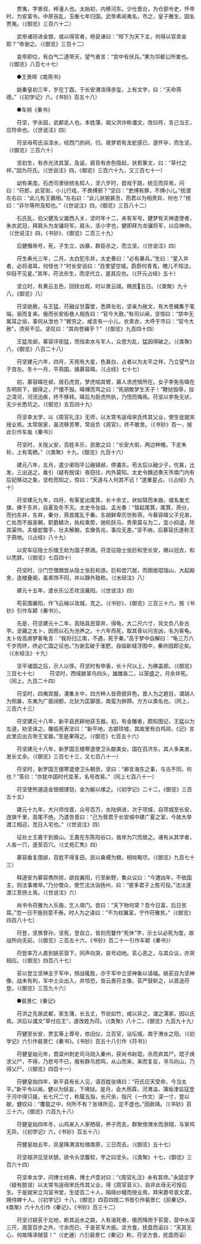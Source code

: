 <!-- { "loadSidebar": true } -->
　　贾夷，字景叔，梓潼人也。太始初，内移河东。少仕晋台，为仓部令史，怀帝时，为安富令。中原丧乱，玉衡七年归国。武帝素闻夷名，市之，皇子雅生，因名贾夷。（《御览》三百六十二） 

　　武帝诸将进金银，或以得官者，杨裒谏曰：“陛下为天下主，何得以官卖金耶？”帝谢之。（《御览》三百十二） 

　　哀帝即位，有白气二道带天，望气者言：“宫中有伏兵。”果为邛都公所害也。（《御览》八百七十七） 

　　●王景晖《南燕书》 

　　姚秦皇初三年，岁在丁酉，于长安渭滨得赤玺，上有文字，曰：“天命燕德。”（《初学记》六，《书钞》百五十八） 

　　●车频《秦书》 

　　苻坚，字永固，武都氐人也。本姓蒲，祖父洪诈称谶文，改曰符，言己当王，应符命也。（《世说注》四） 

　　苻坚母苟氏浴漳水，经西门豹祠，归，夜梦若有龙蛇感已，遂怀孕，而生坚。（《御览》三百六十） 

　　坚初生，有赤光流其室，及诞，肩背有赤色隐起，状若篆文，曰：“草付之祥，”因为苻氏。（《世说注》四，《御览》三百六十九，又三百七十一） 

　　幼有美度。石虎司隶徐统名知人，坚六岁时，尝戏于路，统见而异焉，问曰：“苻郎，此官街，小儿行戏，不畏缚邪？”坚曰：“吏缚有罪，不缚小儿。”统谓左右曰：“此儿有王霸相。”左右曰：“此儿状貌甚丑，而君以为相贵异，何也？”统曰：“非尔等所及知也。”（《世说注》四，《御览》三百八十二） 

　　石氏乱，伯父健及父雄西入关，坚时年十二，未有军号。健梦有天神遣使者，朱衣武冠，拜肩头为龙骧将军。肩头，坚小字也，健即拜为龙骧将军，以应神命。（《世说注》四，《书钞》、《御览》二百三十九） 

　　后健僭帝号，死，子生立，凶暴，群臣杀之，而立坚。（《世说注》四） 

　　苻生寿光三年，二月，太白犯东井，太史奏曰：“必有暴兵。”生曰：“星入井者，必将渴耳，何怪也？”时长安谣曰：“百里望空城，蔚蔚何青青。瞎儿不知法，仰目不见星。”其年，苻法杀生，而坚代立，是其应也。（《开元占经》五十） 

　　坚立时，有黄云五色，回绕台观，时以景云瑞，赐民五日。（《类聚》九十八，《御览》八） 

　　苻坚欲赦，与王猛、苻融议甘露堂，悉屏左右，坚亲为赦文，有大苍蝇集于笔端，驱而复来。俄而长安街巷人相告曰：“官今大赦。”有司以闻，坚惊曰：“禁中无属耳之垣，事何从泄也？”敕穷之，咸言有一小儿，衣青衣，大呼于市曰：“官今大赦”，须臾不见。坚叹曰：“其向苍蝇乎？”（《御览》九百四十四） 

　　王猛攻邺，慕容评拒猛，而恒卖水与军人，众思为乱，猛因得破之。（《类聚》八，《御览》八百二十八） 

　　苻坚建元六年，四月，天苑有大星，色甚白，占者以为太平之祥，乃立望气台于宫左。冬十一月，平燕国，擒慕容暐。（《占经》七十七） 

　　初，慕容暐在邺，居石虎宫，梦虎啮其臂，募人求虎殡所在。女子李免告暐在东明观下，掘得之，尸僵不毁。暐裸而骂之曰：“死胡敢梦生天子！”鞭挞毁辱，投之漳河，河流迅疾，终不移转。暐后为臣虎所执，乃悟而悔焉。苻坚以李免无状，无少长悉坑之。（《御览》五百四十九） 

　　苻坚幸太学，以《周官礼注》无师，以太常韦逞母宋氏传其父业，使生徒就宋授业焉。太常居家，虽流移苦寒，常自负《周官》，终不敢舍。（《书钞》百一，按此引作车胤《秦书》） 

　　苻坚时，关陇乂安，百姓丰乐，民歌之曰：“长安大街，两边种槐，下走朱轮，上有鸾栖。”（《类聚》十九，《御览》九百十六） 

　　建元八年，五月，遣少弟阳平公融镇邺，停灞东。苟太后以融少子，忧甚，比发，三出送之，垂引（疑有脱误）夜窃往，内外莫知。太史令魏述奏天市南门内有后妃移动之象，坚检而知之，惊曰：“天道与人何其不远！”遂重星占。（《占经》九十） 

　　苻坚建元九年，四月，有客星出尾箕，长十余丈，状如彗而末曲，或名蚩尤旗，拂于东井，自夏及冬不灭。太史令张益、孟光奏：“彗起尾箕，尾箕，燕分，而扫东井，东井，秦分，燕首尾乱于秦。东胡鲜卑历世称燕，今慕容暐父子兄弟，亡处而不报圣朝，职爵鳞次，执权乘势，驰轮跃马，贵荣莫与为二，宜小抑退，除其渠帅。夫蝮蛇螫手，壮夫解腕，玄像告兆，事应无差。”坚不纳，后慕容氏遂称王于燕地。（《占经》八十九） 

　　以安车征隐士乐陵王劝为国子祭酒。苻坚征隐士张巨和至长安，赐以冠衣，和以秃辞。（《御览》七百四十） 

　　苻坚时，沙门竺僧朗尝从隐士张巨和游。巨和尝穴居，而朗居琨瑞山，大起殿舍，连楼叠阁，虽素饰不同，并以静外致称。（《水经注》八） 

　　建元十五年，遣长乐公丕攻没襄阳。（《世说注》四） 

　　苟苌围襄阳，作飞云梯以攻城，克之。（《书钞》、《御览》三百三十六，按《书钞》引作车颖《秦书》）。 

　　先是，苻坚建元十二年，高陆县民穿井，得龟，大二尺六寸，背文负八卦古字。坚藏之太卜，因而以石为池养之。十六年而死，取其骨以问吉凶，名为客龟。太卜佐高虏梦客龟言：“我将归江南，不遇，死于秦。”高于梦中自解曰：“龟三万六千岁而终，终必亡国之征也。”为谢玄破于淮肥，自缢新城浮图中，秦祚因即沦矣。（《水经注》十九） 

　　坚平诸国之后，示人以侈。苻坚时有申香，长十尺以上，为拂盖郎。（《御览》三百七十七） 
　　苻坚时，西域献翠鸟四头，雄雌各二，以笼盛之，月余并死。（同上，九百二十四） 

　　苻坚时，四夷宾服，凑集关中，四方种人皆奇貌异色，晋人为之题目，谓胡人为侧鼻，东夷为广面阔额，北狄为匡脚面，南蛮为肿蹄。方方以类名也。（同上，三百六十三） 

　　苻坚建元十八年，新平县民耕地获玉器。初，有金雕者，颇知图记，王猛以为左道，劝坚诛之。雕临死表坚曰：“新平地，古颛顼墟，其故里有白鸡闾，《记》言此里应出古帝王宝器。”至是果得之。（《御览》七百五十六） 

　　苻坚建元十八年，新罗国王楼寒遣使卫头献美女。国在百济东，其人多美发，发长丈余。（《御览》三百七十三，又七百八十一） 

　　苻坚时，新罗国王楼寒遣使卫头朝贡，坚曰：“卿言海东之事，与古不同，何也？”答曰：“亦犹中国时代变革，名号改易。”（同上七百八十一） 

　　苻坚使熊邈造金银细镂铠，金为綖以缧之。（《初学记》二十二，《御览》三百五十五） 

　　建元十九年，大兴师伐晋，众号百万，水陆俱进，次于项城，自项城至长安，连旗千里，首尾不绝。乃遣告晋曰：“己为晋君于长安城中建广夏之室，今故大举渡江相迎，克日入宅也。”（《世说注》四） 

　　征处士王嘉于到兽山。王嘉在东陈阳谷口，凿岸为穴而居之。诸有从其学者，人各一穴，遂至百穴。（《丈苑汇隽》四） 

　　慕容垂复围邺，百姓不得复田，民以桑椹为粮，相啖略尽。（《御览》九百七十三） 

　　释道安为慕容儁所掠，欲投襄阳，行至新野，集众议曰：“今遭凶年，不依国主，则法事难举。”乃分僧众，使竺法汰诣扬州，曰：“彼多君子上胜可投。”法汰遂渡江至扬土焉。（《世说注》六） 

　　尚书令苻雅为人乐施，乞人填门。尝曰：“天下物何常？吾今日富，后日贫耳。”忽一日不施则意不泰。时人为之语曰：“不为权翼富，宁作苻雅贫。”（《御览》四百八十七） 

　　苻登，坚族曾孙。坚死，登自立，皆刻兜鍪作“死休”字，示士以必死为度，故战所向无前。（《御览》三百五十六，《书钞》百二十一引作车颖《秦书》） 

　　苻登率万人直到姚苌营下，同声向哭，哀号动地。苌心恶之，与其众议，亦哭相应。（《御览》四百八十七） 

　　苌以登立坚神主于军中，频战辄胜，亦于军中立坚神象以请福。姚苌自为坚神像，战未有利，军中土众出入，并惊恐，皆云畏苻主像，苌严鼓斩之，以首送苻登。（《御览》三百九十六） 

　　●裴景仁《秦记》 

　　苻洪之先居武都，家生蒲，长五丈，节状如竹，咸以异之，谓之蒲家，因以氏焉。洪后以谶文“草付应王”，遂改姓为苻。（《类聚》八十二，《御览》九百九十九） 

　　苻健至长安，贾玄等上尊号，依旧仪，立百官，设坛城，南于渭水之阳。（《初学记》六引作裴景仁《秦书》。《书钞》百五十八引作《苻书》） 

　　苻健皇始元年，晋梁州刺史司马勋入秦州，获尚书赵琨，杀而弃其尸。琨子焕求父尸，不得，乃悲号不已，俄有群鸟悲鸣，从山而来，来而复反，寻鸟向山，乃得父尸。（《御览》四百十一） 

　　苻健皇始四年，新平县有长人见，语百姓张靖曰：“苻氏应天受命，今当太平。”新平令以闻，健以为妖妄，下靖狱。是月，会大雨霖，河渭溢，蒲坂津监寇登于河中得只屐，长七尺二寸，称履五指，长尺余，指尺（一作文）深一寸，登以献，健叹曰：“覆载之中，何所不有？张靖所见，定不虚也。”因赦靖。（《书钞》百三十六，《御览》六百九十八） 

　　苻健皇始四年冬，山鸡来入人家栖宿，养子而去，群聚傍渭水而游翔，与家鸡无异。（《初学记》六，《书钞》百五十八） 

　　苻健皇始五年，凤皇降渭滨杜陵南原，三日而去。（《御览》五十七） 

　　苻坚祖洪见坚状貌，欲令头坚腹软，字之曰坚头。（《类聚》十七，《御览》三百六十四） 

　　苻坚幸太学，问博士经典，博士卢壶对曰：“《周官礼注》未有其师。”永固坚字（疑有脱误）以太常韦逞母宋氏传其父业，得《周官音义》，自非此母无可授后生。于是就宋立沟室书堂，生徒百二十人，隔绛纱幔而授业焉，拜宋爵号宣文君，赐侍婢十人。（《初学记》十八，《御览》四百四按二书皆引作裴景仁《前秦记》，《类聚》六十九引作《秦记》，《书钞》百三十二） 

　　苻坚讨姚苌于北地，断其运水之路，人有渴死者，俄而降雨于苌营，营中水深三尺，周营百步之外，寸余而已，于是苌军大振。坚方食，抚盘而诟曰：“天其无心，何故降泽贼营！”（《史通）六引裴景仁《秦记》称，苻坚方食，抚盘而诟） 

